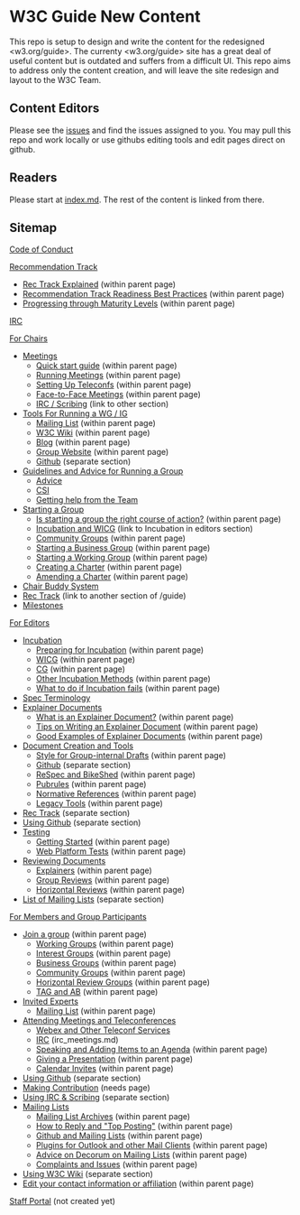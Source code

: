 # W3C Guide New Content
This repo is setup to design and write the content for the redesigned <w3.org/guide>. The currenty <w3.org/guide> site has a great deal of useful content but is outdated and suffers from a difficult UI. This repo aims to address only the content creation, and will leave the site redesign and layout to the W3C Team.

## Content Editors
Please see the [issues](https://github.com/nrooney/w3c_guide_new/issues) and find the issues assigned to you. You may pull this repo and work locally or use githubs editing tools and edit pages direct on github.

## Readers
Please start at [index.md](index.md). The rest of the content is linked from there.

## Sitemap
[Code of Conduct](code_of_conduct.md)

[Recommendation Track](rectrack/index.md)
* [Rec Track Explained](#) (within parent page)
* [Recommendation Track Readiness Best Practices](#) (within parent page)
* [Progressing through Maturity Levels](#) (within parent page)

[IRC](irc_meetings.md)

[For Chairs](chairs/index.md)
* [Meetings](chairs/meetings.md)
  * [Quick start guide](#) (within parent page)
  * [Running Meetings](#) (within parent page)
  * [Setting Up Teleconfs](#) (within parent page)
  * [Face-to-Face Meetings](#) (within parent page)
  * [IRC / Scribing](irc_meetings.md) (link to other section)
* [Tools For Running a WG / IG](chairs/tools.md)
  * [Mailing List](#) (within parent page)
  * [W3C Wiki](#) (within parent page)
  * [Blog](#) (within parent page)
  * [Group Website](#) (within parent page)
  * [Github](github/index.md) (separate section)
* [Guidelines and Advice for Running a Group](chairs/advice.md)
  * [Advice](#advice)
  * [CSI](#csi)
  * [Getting help from the Team](#getting-help-from-the-team)
* [Starting a Group](chairs/starting_a_group.md)
  * [Is starting a group the right course of action?]() (within parent page)
  * [Incubation and WICG](editors/incubation.md) (link to Incubation in editors section)
  * [Community Groups](#) (within parent page)
  * [Starting a Business Group](#) (within parent page)
  * [Starting a Working Group](#) (within parent page)
  * [Creating a Charter](#) (within parent page)
  * [Amending a Charter](#) (within parent page)
* [Chair Buddy System](chairs/buddysystem.md)
* [Rec Track](#) (link to another section of /guide)
* [Milestones](chairs/milestones.md)

[For Editors](editors/index.md)
* [Incubation](editors/incubation.md)
  * [Preparing for Incubation](#) (within parent page)
  * [WICG](#) (within parent page)
  * [CG](#) (within parent page)
  * [Other Incubation Methods](#) (within parent page)
  * [What to do if Incubation fails](#) (within parent page)
* [Spec Terminology](editors/terminology.md)
* [Explainer Documents](editors/explainer.md)
  * [What is an Explainer Document?](#) (within parent page)
  * [Tips on Writing an Explainer Document](#) (within parent page)
  * [Good Examples of Explainer Documents](#) (within parent page)
* [Document Creation and Tools](editors/tools.md)
  * [Style for Group-internal Drafts](#) (within parent page)
  * [Github](#) (separate section)
  * [ReSpec and BikeShed](#) (within parent page)
  * [Pubrules](#) (within parent page)
  * [Normative References](#) (within parent page)
  * [Legacy Tools](#) (within parent page)
* [Rec Track](editors/index.md) (separate section)
* [Using Github](github/index.md) (separate section)
* [Testing](editors/testing.md)
  * [Getting Started](#) (within parent page)
  * [Web Platform Tests](#) (within parent page)
* [Reviewing Documents](editors/reviewing.md)
  * [Explainers](#) (within parent page)
  * [Group Reviews](#) (within parent page)
  * [Horizontal Reviews](#) (within parent page)
* [List of Mailing Lists](#) (separate section)

[For Members and Group Participants](participants/index.md)
* [Join a group](#) (within parent page)
  * [Working Groups](#) (within parent page)
  * [Interest Groups](#) (within parent page)
  * [Business Groups](#) (within parent page)
  * [Community Groups](#) (within parent page)
  * [Horizontal Review Groups](#) (within parent page)
  * [TAG and AB](#) (within parent page)
* [Invited Experts](participants/invited_experts.md)
  * [Mailing List](#) (within parent page)
* [Attending Meetings and Teleconferences](participants/teleconfs/index.md)
  * [Webex and Other Teleconf Services](participants/teleconfs/webex.md)
  * [IRC](#irc) (irc_meetings.md)
  * [Speaking and Adding Items to an Agenda](#) (within parent page)
  * [Giving a Presentation](#) (within parent page)
  * [Calendar Invites](#calendar-invites) (within parent page)
* [Using Github](github/index.md) (separate section)
* [Making Contribution](#) (needs page)
* [Using IRC & Scribing](irc_meetings.md) (separate section)
* [Mailing Lists](participants/mailing_lists.md)
  * [Mailing List Archives](#) (within parent page)
  * [How to Reply and "Top Posting"](#) (within parent page)
  * [Github and Mailing Lists](#) (within parent page)
  * [Plugins for Outlook and other Mail Clients](#) (within parent page)
  * [Advice on Decorum on Mailing Lists](#) (within parent page)
  * [Complaints and Issues](#) (within parent page)
* [Using W3C Wiki](#) (separate section)
* [Edit your contact information or affiliation](#) (within parent page)

[Staff Portal](#) (not created yet)
